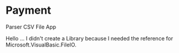 # Payment
Parser CSV File App

Hello ... I didn't create a Library because I needed the reference for Microsoft.VisualBasic.FileIO.
